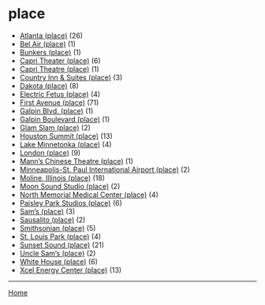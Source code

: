 # place

  * [Atlanta (place)](./place/atlanta/) (26)
  * [Bel Air (place)](./place/bel-air/) (1)
  * [Bunkers (place)](./place/bunkers/) (1)
  * [Capri Theater  (place)](./place/capri-theater/) (6)
  * [Capri Theatre (place)](./place/capri-theatre/) (1)
  * [Country Inn & Suites (place)](./place/country-inn-suites/) (3)
  * [Dakota (place)](./place/dakota/) (8)
  * [Electric Fetus (place)](./place/electric-fetus/) (4)
  * [First Avenue (place)](./place/first-avenue/) (71)
  * [Galpin Blvd. (place)](./place/galpin-blvd/) (1)
  * [Galpin Boulevard (place)](./place/galpin-boulevard/) (1)
  * [Glam Slam (place)](./place/glam-slam/) (2)
  * [Houston Summit (place)](./place/houston-summit/) (13)
  * [Lake Minnetonka (place)](./place/lake-minnetonka/) (4)
  * [London (place)](./place/london/) (9)
  * [Mann’s Chinese Theatre (place)](./place/mann-s-chinese-theatre/) (1)
  * [Minneapolis-St. Paul International Airport (place)](./place/minneapolis-st-paul-international-airport/) (2)
  * [Moline, Illinois (place)](./place/moline-illinois/) (18)
  * [Moon Sound Studio (place)](./place/moon-sound-studio/) (2)
  * [North Memorial Medical Center (place)](./place/north-memorial-medical-center/) (4)
  * [Paisley Park Studios (place)](./place/paisley-park-studios/) (6)
  * [Sam’s (place)](./place/sam-s/) (3)
  * [Sausalito (place)](./place/sausalito/) (2)
  * [Smithsonian (place)](./place/smithsonian/) (5)
  * [St. Louis Park (place)](./place/st-louis-park/) (4)
  * [Sunset Sound (place)](./place/sunset-sound/) (21)
  * [Uncle Sam’s (place)](./place/uncle-sam-s/) (2)
  * [White House (place)](./place/white-house/) (6)
  * [Xcel Energy Center (place)](./place/xcel-energy-center/) (13)

----

[Home](../)
